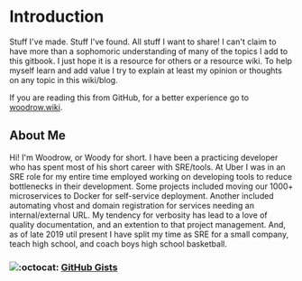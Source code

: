 # Introduction

Stuff I've made. Stuff I've found. All stuff I want to share! I can't claim to have more than a sophomoric understanding of many of the topics I add to this gitbook. I just hope it is a resource for others or a resource wiki. To help myself learn and add value I try to explain at least my opinion or thoughts on any topic in this wiki/blog.

If you are reading this from GitHub, for a better experience go to [woodrow.wiki](https://www.woodrow.wiki).

## About Me

Hi! I'm Woodrow, or Woody for short. I have been a practicing developer who has spent most of his short career with SRE/tools. At Uber I was in an SRE role for my entire time employed working on developing tools to reduce bottlenecks in their development. Some projects included moving our 1000+ microservices to Docker for self-service deployment. Another included automating vhost and domain registration for services needing an internal/external URL. My tendency for verbosity has lead to a love of quality documentation, and an extention to that project management. And, as of late 2019 util present I have split my time as SRE for a small company, teach high school, and coach boys high school basketball.

### ![:octocat:](https://github.githubassets.com/images/icons/emoji/octocat.png) [GitHub Gists](https://gist.github.com/woodrowpearson)




